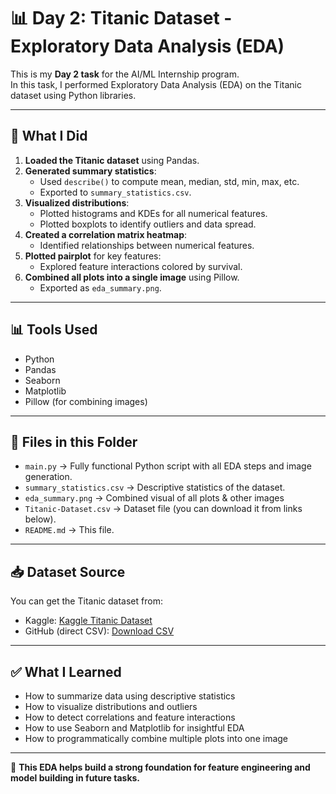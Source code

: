 # 📊 Day 2: Titanic Dataset - Exploratory Data Analysis (EDA)

This is my **Day 2 task** for the AI/ML Internship program.  
In this task, I performed Exploratory Data Analysis (EDA) on the Titanic dataset using Python libraries.

---

## 📌 What I Did

1. **Loaded the Titanic dataset** using Pandas.
2. **Generated summary statistics**:
   - Used `describe()` to compute mean, median, std, min, max, etc.
   - Exported to `summary_statistics.csv`.
3. **Visualized distributions**:
   - Plotted histograms and KDEs for all numerical features.
   - Plotted boxplots to identify outliers and data spread.
4. **Created a correlation matrix heatmap**:
   - Identified relationships between numerical features.
5. **Plotted pairplot** for key features:
   - Explored feature interactions colored by survival.
6. **Combined all plots into a single image** using Pillow.
   - Exported as `eda_summary.png`.

---

## 📊 Tools Used

- Python
- Pandas
- Seaborn
- Matplotlib
- Pillow (for combining images)

---

## 📂 Files in this Folder

- `main.py` → Fully functional Python script with all EDA steps and image generation.
- `summary_statistics.csv` → Descriptive statistics of the dataset.
- `eda_summary.png` → Combined visual of all plots & other images
- `Titanic-Dataset.csv` → Dataset file (you can download it from links below).
- `README.md` → This file.

---

## 📥 Dataset Source

You can get the Titanic dataset from:

- Kaggle: [Kaggle Titanic Dataset](https://www.kaggle.com/datasets/yasserh/titanic-dataset)  
- GitHub (direct CSV): [Download CSV](https://raw.githubusercontent.com/datasciencedojo/datasets/master/titanic.csv)

---

## ✅ What I Learned

- How to summarize data using descriptive statistics
- How to visualize distributions and outliers
- How to detect correlations and feature interactions
- How to use Seaborn and Matplotlib for insightful EDA
- How to programmatically combine multiple plots into one image

---

🎯 **This EDA helps build a strong foundation for feature engineering and model building in future tasks.**
